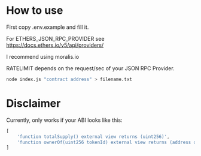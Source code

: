 # How to use
First copy .env.example and fill it.

For ETHERS_JSON_RPC_PROVIDER see https://docs.ethers.io/v5/api/providers/

I recommend using moralis.io

RATELIMIT depends on the request/sec of your JSON RPC Provider.
```bash
node index.js "contract address" > filename.txt
```
# Disclaimer
Currently, only works if your ABI looks like this:
```javascript
[
    'function totalSupply() external view returns (uint256)',
    'function ownerOf(uint256 tokenId) external view returns (address owner)',
]
```
